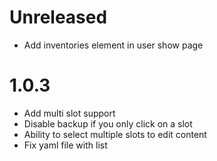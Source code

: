 # Unreleased

- Add inventories element in user show page

# 1.0.3

- Add multi slot support
- Disable backup if you only click on a slot
- Ability to select multiple slots to edit content
- Fix yaml file with list

